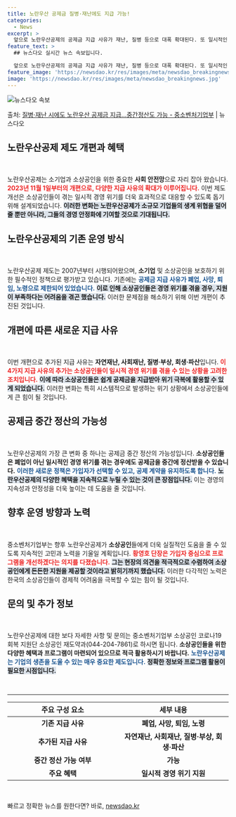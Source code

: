 ```yaml
---
title: 노란우산 공제금 질병·재난에도 지급 가능!
categories:
  - News
excerpt: >
  앞으로 노란우산공제의 공제금 지급 사유가 재난, 질병 등으로 대폭 확대된다. 또 일시적인 경영위기를 겪으면 …
feature_text: >
  ## 뉴스다오 실시간 뉴스 속보입니다.

  앞으로 노란우산공제의 공제금 지급 사유가 재난, 질병 등으로 대폭 확대된다. 또 일시적인 경영위기를 겪으면 …
feature_image: 'https://newsdao.kr/res/images/meta/newsdao_breakingnews.jpg'
image: 'https://newsdao.kr/res/images/meta/newsdao_breakingnews.jpg'
---
```


![뉴스다오 속보](https://newsdao.kr/res/images/meta/newsdao_breakingnews.jpg)

<p>출처: <a href="https://newsdao.kr/3939" rel="dofollow">질병·재난 시에도 노란우산 공제금 지급…중간정산도 가능 - 중소벤처기업부</a> | 뉴스다오</p>

<h2 data-ke-size="size26">노란우산공제 제도 개편과 혜택</h2>

<p data-ke-size="size16">&nbsp;</p>

노란우산공제는 소기업과 소상공인을 위한 중요한 <b>사회 안전망</b>으로 자리 잡아 왔습니다. <b><span style="color: #ee2323;">2023년 11월 1일부터의 개편으로, 다양한 지급 사유의 확대가 이루어집니다.</span></b> 이번 제도 개선은 소상공인들이 겪는 일시적 경영 위기를 더욱 효과적으로 대응할 수 있도록 돕기 위해 설계되었습니다. <b><span style="background-color: #21538527;">이러한 변화는 노란우산공제가 소규모 기업들의 생계 위협을 덜어줄 뿐만 아니라, 그들의 경영 안정화에 기여할 것으로 기대됩니다.</span></b> 

<h2 data-ke-size="size26">노란우산공제의 기존 운영 방식</h2>

<p data-ke-size="size16">&nbsp;</p>

노란우산공제 제도는 2007년부터 시행되어왔으며, <b>소기업</b> 및 소상공인을 보호하기 위한 필수적인 정책으로 평가받고 있습니다. 기존에는 <b><span style="color: #1a5490;">공제금 지급 사유가 폐업, 사망, 퇴임, 노령으로 제한되어 있었습니다.</span></b> <b><span style="background-color: #21538527;">이로 인해 소상공인들은 경영 위기를 겪을 경우, 지원이 부족하다는 어려움을 겪곤 했습니다.</span></b> 이러한 문제점을 해소하기 위해 이번 개편이 추진된 것입니다.

<h2 data-ke-size="size26">개편에 따른 새로운 지급 사유</h2>

<p data-ke-size="size16">&nbsp;</p>

이번 개편으로 추가된 지급 사유는 <b>자연재난, 사회재난, 질병‧부상, 회생‧파산</b>입니다. <b><span style="color: #ee2323;">이 4가지 지급 사유의 추가는 소상공인들이 일시적 경영 위기를 겪을 수 있는 상황을 고려한 조치입니다.</span></b> <b><span style="background-color: #21538527;">이에 따라 소상공인들은 쉽게 공제금을 지급받아 위기 극복에 활용할 수 있게 되었습니다.</span></b> 이러한 변화는 특히 시스템적으로 발생하는 위기 상황에서 소상공인들에게 큰 힘이 될 것입니다. 

<h2 data-ke-size="size26">공제금 중간 정산의 가능성</h2>

<p data-ke-size="size16">&nbsp;</p>

노란우산공제의 가장 큰 변화 중 하나는 공제금 중간 정산의 가능성입니다. <b>소상공인들은 폐업이 아닌 일시적인 경영 위기를 겪는 경우에도 공제금을 중간에 정산받을 수 있습니다.</b> <b><span style="color: #1a5490;">이러한 새로운 정책은 가입자가 선택할 수 있고, 공제 계약을 유지하도록 합니다.</span></b> <b><span style="background-color: #21538527;">노란우산공제의 다양한 혜택을 지속적으로 누릴 수 있는 것이 큰 장점입니다.</span></b> 이는 경영의 지속성과 안정성을 더욱 높이는 데 도움을 줄 것입니다.

<h2 data-ke-size="size26">향후 운영 방향과 노력</h2>

<p data-ke-size="size16">&nbsp;</p>

중소벤처기업부는 향후 노란우산공제가 <b>소상공인</b>들에게 더욱 실질적인 도움을 줄 수 있도록 지속적인 고민과 노력을 기울일 계획입니다. <b><span style="color: #ee2323;">황영호 단장은 가입자 중심으로 프로그램을 개선하겠다는 의지를 다졌습니다.</span></b> <b><span style="background-color: #21538527;">그는 현장의 의견을 적극적으로 수렴하여 소상공인에게 든든한 지원을 제공할 것이라고 밝히기까지 했습니다.</span></b> 이러한 다각적인 노력은 한국의 소상공인들이 경제적 어려움을 극복할 수 있는 힘이 될 것입니다.

<h2 data-ke-size="size26">문의 및 추가 정보</h2>

<p data-ke-size="size16">&nbsp;</p>

노란우산공제에 대한 보다 자세한 사항 및 문의는 중소벤처기업부 소상공인 코로나19 회복 지원단 소상공인 재도약과(044-204-7861)로 하시면 됩니다. <b>소상공인들을 위한 다양한 혜택과 프로그램이 마련되어 있으므로 적극 활용하시기 바랍니다.</b> <b><span style="color: #1a5490;">노란우산공제는 기업의 생존을 도울 수 있는 매우 중요한 제도입니다.</span></b> <b><span style="background-color: #21538527;">정확한 정보와 프로그램 활용이 필요한 시점입니다.</span></b>

<p data-ke-size="size16">&nbsp;</p>

<hr />

<table style="width: 100%;">
    <thead>
        <tr>
            <th style="width: 50%;">주요 구성 요소</th>
            <th style="width: 50%;">세부 내용</th>
        </tr>
    </thead>
    <tbody>
        <tr>
            <td style="text-align: center; height: 17px;"><b>기존 지급 사유</b></td>
            <td style="text-align: center; height: 17px;"><b>폐업, 사망, 퇴임, 노령</b></td>
        </tr>
        <tr>
            <td style="text-align: center; height: 17px;"><b>추가된 지급 사유</b></td>
            <td style="text-align: center; height: 17px;"><b>자연재난, 사회재난, 질병·부상, 회생·파산</b></td>
        </tr>
        <tr>
            <td style="text-align: center; height: 17px;"><b>중간 정산 가능 여부</b></td>
            <td style="text-align: center; height: 17px;"><b>가능</b></td>
        </tr>
        <tr>
            <td style="text-align: center; height: 17px;"><b>주요 혜택</b></td>
            <td style="text-align: center; height: 17px;"><b>일시적 경영 위기 지원</b></td>
        </tr>
    </tbody>
</table>

<p data-ke-size="size16">&nbsp;</p> 

빠르고 정확한 뉴스를 원한다면? 바로, <a href="https://newsdao.kr" rel="dofollow">newsdao.kr</a>


